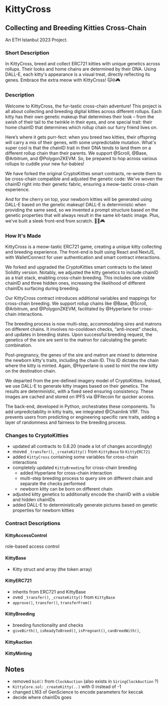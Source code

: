 # KittyCross
## Collecting and Breeding Kitties Cross-Chain
An ETH Istanbul 2023 Project.

### Short Description
In KittyCross, breed and collect ERC721 kitties with unique genetics across rollups. Their looks and home chains are determined by their DNA. Using DALL-E, each kitty's appearance is a visual treat, directly reflecting its genes. Embrace the extra meow with KittyCross! 🐱🌐🎮

### Description
Welcome to KittyCross, the fur-tastic cross-chain adventure! This project is all about collecting and breeding digital kitties across different rollups. Each kitty has their own genetic makeup that determines their look – from the swish of their tail to the twinkle in their eyes, and one special trait: their home chainID that determines which rollup chain our furry friend lives on.

Here’s where it gets purr-fect: when you breed two kitties, their offspring will carry a mix of their genes, with some unpredictable mutation. What's super cool is that the chainID trait in their DNA tends to land them on a different rollup chain than their parents. We support @Scroll, @Base, @Arbitrum, and @PolygonZKEVM.  So, be prepared to hop across various rollups to cuddle your new fur-babies!

We have forked the original CryptoKitties smart contracts, re-wrote them to be cross-chain compatible and adjusted the genetic code: We've woven the chainID right into their genetic fabric, ensuring a meow-tastic cross-chain experience. 

And for the cherry on top, your newborn kitties will be generated using DALL-E based on the genetic makeup! DALL-E is deterministic when providing the same seed, so we invented a prompt structure based on the genetic properties that will always result in the same kit-tastic image. Plus, we’ve built a sleek front-end from scratch. 🐾🌐🎮

### How It's Made
KittyCross is a meow-tastic ERC721 game, creating a unique kitty collecting and breeding experience. The front-end is built using React and NextJS, with WalletConnect for user authentication and smart contract interactions.

We forked and upgraded the CryptoKitties smart contracts to the latest Solidity version. Notably, we adjusted the kitty genetics to include chainID as a trait stack, enabling cross-chain breeding. This includes one visible chainID and three hidden ones, increasing the likelihood of different chainIDs surfacing during breeding.

Our KittyCross contract introduces additional variables and mappings for cross-chain breeding. We support rollup chains like @Base, @Scroll, @Arbitrum, and @PolygonZKEVM, facilitated by @Hyperlane for cross-chain interactions.

The breeding process is now multi-step, accommodating sires and matrons on different chains. It involves no-cooldown checks, “anti-incest” checks, and updates in breeding states. Upon successful breeding request, the genetics of the sire are sent to the matron for calculating the genetic combination.

Post-pregnancy, the genes of the sire and matron are mixed to determine the newborn kitty's traits, including the chain ID. This ID dictates the chain where the kitty is minted. Again, @Hyperlane is used to mint the new kitty on the destination chain.

We departed from the pre-defined imagery model of CryptoKitties. Instead, we use DALL-E to generate kitty images based on their genetics. The results are deterministic, with a fixed seed ensuring consistency. These images are cached and stored on IPFS via @Filecoin for quicker access.

The back-end, developed in Python, orchestrates these components. To add unpredictability in kitty traits, we integrated @Chainlink VRF. This prevents users from predicting or engineering specific rare traits, adding a layer of randomness and fairness to the breeding process.


### Changes to CryptoKitties

- updated all contracts to 0.8.20 (made a lot of changes accordingly)
- moved `_transfer()`, `_createKitty()` from `KittyBase` to `KittyERC721`
- added `KittyCross` containing some variables for cross-chain interactions
- completely updated `KittyBreeding` for cross-chain breeding
  - added Hyperlane for cross-chain interaction
  - multi-step breeding process to query sire on different chain and separate the checks performed
  - newborn kitty can be born on different chain
- adjusted kitty genetics to additionally encode the chainID with a visible and hidden chainIDs
- added DALL-E to deterministically generate pictures based on genetic properties for newborn kitties


### Contract Descriptions

#### KittyAccessControl

role-based access control

#### KittyBase

- Kitty struct and array (the token array)

#### KittyERC721

- inherits from ERC721 and KittyBase
- oved `_transfer()`, `_createKitty()` from `KittyBase`
- `approve()`, `transfer()`, `transferFrom()`

#### KittyBreeding

- breeding functionality and checks
- `giveBirth()`, `isReadyToBreed()`, `isPregnant()`, `canBreedWith()`, 


#### KittyAuction


#### KittyMinting


## Notes

- removed `bid()` from `ClockAuction` (also exists in `SiringClockAuction` ?)
- `KittyCore.sol`: `_createKitty(..)` with 0 instead of -1
- changed L163 of GenScience to encode parameters for keccak
- decide where chainIDs goes